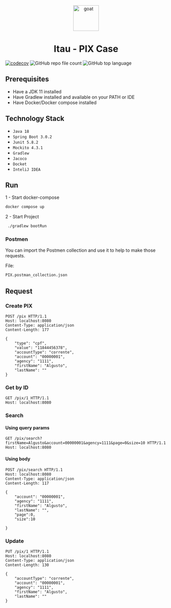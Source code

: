 <div align="center">
<a href="https://www.emojione.com/emoji/1f410">
  <img
    height="80"
    width="80"
    alt="goat"
    src="https://upload.wikimedia.org/wikipedia/commons/8/8a/Banco_Ita%C3%BA_logo.svg"
  />
</a>
<h1>Itau - PIX Case</h1>
</div>



[![codecov](https://codecov.io/gh/greijal/pix/branch/master/graph/badge.svg?token=J9ABG5PDA1)](https://codecov.io/gh/greijal/pix) 
![GitHub repo file count](https://img.shields.io/github/directory-file-count/greijal/pix)
![GitHub top language](https://img.shields.io/github/languages/top/greijal/pix)

## Prerequisites

* Have a JDK 11 installed
* Have Gradlew installed and available on your PATH or IDE
* Have Docker/Docker compose installed


## Technology Stack

- ``Java 18``
- ``Spring Boot 3.0.2``
- ``Junit 5.8.2``
- ``Mockito 4.3.1``
- ``Gradlew``
- ``Jacoco``
- ``Docket``
- ``InteliJ IDEA``

## Run
 1 - Start docker-compose 
 
```bash
docker compose up
```
2 -  Start Project
```bash
 ./gradlew bootRun
 ```

### Postmen 
 You can import the Postmen collection and use it to help to make those requests. 
 
 File:
 ```bash
 PIX.postman_collection.json
```
 

## Request
### Create PIX 

```http
POST /pix HTTP/1.1
Host: localhost:8080
Content-Type: application/json
Content-Length: 177

{
    "type": "cpf",
    "value": "11844456378",
    "accountType": "corrente",
    "account": "00000001",
    "agency": "1111",
    "firstName": "Algusto",
    "lastName": ""
}
```

### Get by ID 
```http
GET /pix/1 HTTP/1.1
Host: localhost:8080
```

### Search 
#### Using query params 
```http
GET /pix/search?firstName=Algusto&account=00000001&agency=1111&page=0&size=10 HTTP/1.1
Host: localhost:8080
```

#### Using body
```http
POST /pix/search HTTP/1.1
Host: localhost:8080
Content-Type: application/json
Content-Length: 117

{
    "account": "00000001",
    "agency": "1111",
    "firstName": "Algusto",
    "lastName": "",
    "page":0,
    "size":10

}
```

### Update 

```http
PUT /pix/1 HTTP/1.1
Host: localhost:8080
Content-Type: application/json
Content-Length: 130

{
    "accountType": "corrente",
    "account": "00000001",
    "agency": "1111",
    "firstName": "Algusto",
    "lastName": ""
}
``` 
